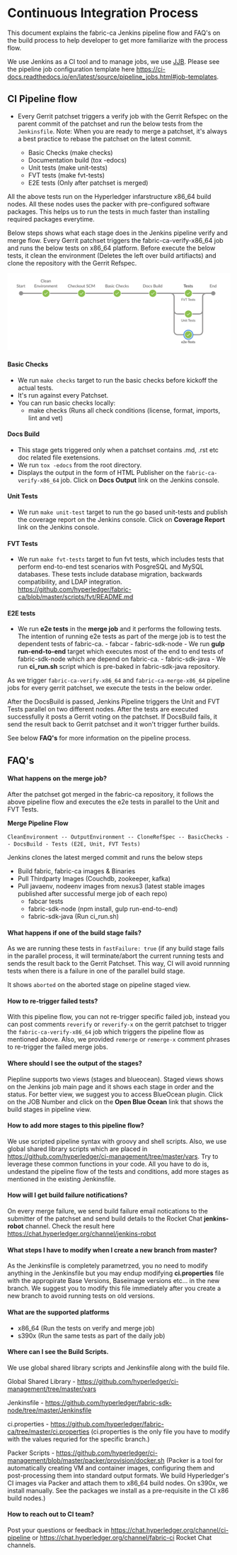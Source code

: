 # Continuous Integration Process

This document explains the fabric-ca Jenkins pipeline flow and FAQ's on the build process to help developer to get more familiarize with the process flow.

We use Jenkins as a CI tool and to manage jobs, we use [JJB](https://docs.openstack.org/infra/jenkins-job-builder). Please see the pipeline job configuration template here https://ci-docs.readthedocs.io/en/latest/source/pipeline_jobs.html#job-templates.

## CI Pipeline flow

- Every Gerrit patchset triggers a verify job with the Gerrit Refspec on the parent commit of the patchset and run the below tests from the `Jenkinsfile`. Note: When you are ready to merge a patchset, it's always a best practice to rebase the patchset on the latest commit.

    - Basic Checks (make checks)
    - Documentation build (tox -edocs)
    - Unit tests (make unit-tests)
    - FVT tests (make fvt-tests)
    - E2E tests (Only after patchset is merged)

All the above tests run on the Hyperledger infarstructure x86_64 build nodes. All these nodes uses the packer with pre-configured software packages. This helps us to run the tests in much faster than installing required packages everytime.

Below steps shows what each stage does in the Jenkins pipeline verify and merge flow. Every Gerrit patchset triggers the fabric-ca-verify-x86_64 job and runs the below tests on x86_64 platform. Before execute the below tests, it clean the environment (Deletes the left over build artifiacts) and clone the repository with the Gerrit Refspec.

![](images/pipeline_flow.png)

#### Basic Checks

- We run `make checks` target to run the basic checks before kickoff the actual tests.
- It's run against every Patchset.
- You can run basic checks locally:
    - make checks (Runs all check conditions (license, format, imports, lint and vet)

#### Docs Build

- This stage gets triggered only when a patchset contains .md, .rst etc doc related file exetensions.
- We run `tox -edocs` from the root directory.
- Displays the output in the form of HTML Publisher on the `fabric-ca-verify-x86_64` job. Click on **Docs Output** link on the Jenkins console.

#### Unit Tests

- We run `make unit-test` target to run the go based unit-tests and publish the coverage report on the Jenkins console. Click on **Coverage Report** link on the Jenkins console.

#### FVT Tests

- We run `make fvt-tests` target to fun fvt tests, which includes tests that perform end-to-end test scenarios with PosgreSQL and MySQL databases. These tests include database migration, backwards compatibility, and LDAP integration. https://github.com/hyperledger/fabric-ca/blob/master/scripts/fvt/README.md

#### E2E tests

- We run **e2e tests** in the **merge job** and it performs the following tests. The intention of running e2e tests as part of the merge job is to test the dependent tests of fabric-ca.
        - fabcar
        - fabric-sdk-node - We run **gulp run-end-to-end** target which executes most of the end to end tests of fabric-sdk-node which are depend on fabric-ca.
        - fabric-sdk-java - We run **ci_run.sh** script which is pre-baked in fabric-sdk-java repository.

As we trigger `fabric-ca-verify-x86_64` and `fabric-ca-merge-x86_64` pipeline jobs for every gerrit patchset, we execute the tests in the below order.

After the DocsBuild is passed, Jenkins Pipeline triggers the Unit and FVT Tests parallel on two different nodes. After the tests are executed successfully it posts a Gerrit voting on the patchset. If DocsBuild fails, it send the result back to Gerrit patchset and it won't trigger further builds.

See below **FAQ's** for more information on the pipeline process.

## FAQ's

#### What happens on the merge job?

After the patchset got merged in the fabric-ca repository, it follows the above pipeline flow and executes the e2e tests in parallel to the Unit and FVT Tests.

**Merge Pipeline Flow**

```
CleanEnvironment -- OutputEnvironment -- CloneRefSpec -- BasicChecks -- DocsBuild - Tests (E2E, Unit, FVT Tests)
```

Jenkins clones the latest merged commit and runs the below steps

- Build fabric, fabric-ca images & Binaries
- Pull Thirdparty Images (Couchdb, zookeeper, kafka)
- Pull javaenv, nodeenv images from nexus3 (latest stable images published after successful merge job of each repo)
  - fabcar tests
  - fabric-sdk-node (npm install, gulp run-end-to-end)
  - fabric-sdk-java (Run ci_run.sh)

#### What happens if one of the build stage fails?

As we are running these tests in `fastFailure: true` (if any build stage fails in the parallel process, it will terminate/abort the current running tests and sends the result back to the Gerrit Patchset. This way, CI will avoid runnning tests when there is a failure in one of the parallel build stage.

It shows `aborted` on the aborted stage on pipeline staged view.

#### How to re-trigger failed tests?

With this pipeline flow, you can not re-trigger specific failed job, instead you can post comments `reverify` or `reverify-x` on the gerrit patchset to trigger the `fabric-ca-verify-x86_64` job which triggers the pipeline flow as mentioned above. Also, we provided `remerge` or `remerge-x` comment phrases to re-trigger the failed merge jobs.

#### Where should I see the output of the stages?

Piepline supports two views (stages and blueocean). Staged views shows on the Jenkins job main page and it shows each stage in order and the status. For better view, we suggest you to access BlueOcean plugin. Click on the JOB Number and click on the **Open Blue Ocean** link that shows the build stages in pipeline view.

#### How to add more stages to this pipeline flow?

We use scripted pipeline syntax with groovy and shell scripts. Also, we use global shared library scripts which are placed in https://github.com/hyperledger/ci-management/tree/master/vars. Try to leverage these common functions in your code. All you have to do is, undestand the pipeline flow of the tests and conditions, add more stages as mentioned in the existing Jenkinsfile.

#### How will I get build failure notifications?

On every merge failure, we send build failure email notications to the submitter of the patchset and send build details to the Rocket Chat **jenkins-robot** channel. Check the result here https://chat.hyperledger.org/channel/jenkins-robot

#### What steps I have to modify when I create a new branch from master?

As the Jenkinsfile is completely parametrzed, you no need to modify anything in the Jenkinsfile but you may endup modifying **ci.properties** file with the appropirate Base Versions, Baseimage versions etc... in the new branch. We suggest you to modify this file immediately after you create a new branch to avoid running tests on old versions.

#### What are the supported platforms

- x86_64 (Run the tests on verify and merge job)
- s390x (Run the same tests as part of the daily job)

#### Where can I see the Build Scripts.

We use global shared library scripts and Jenkinsfile along with the build file.

Global Shared Library - https://github.com/hyperledger/ci-management/tree/master/vars

Jenkinsfile           - https://github.com/hyperledger/fabric-sdk-node/tree/master/Jenkinsfile

ci.properties         - https://github.com/hyperledger/fabric-ca/tree/master/ci.properties
(ci.properties is the only file you have to modify with the values requried for the specific branch.)

Packer Scripts        - https://github.com/hyperledger/ci-management/blob/master/packer/provision/docker.sh
(Packer is a tool for automatically creating VM and container images, configuring them and post-processing them into standard output formats. We build Hyperledger's CI images via Packer and attach them to x86_64 build nodes. On s390x, we install manually. See the packages we install as a pre-requisite in the CI x86 build nodes.)

#### How to reach out to CI team?

Post your questions or feedback in https://chat.hyperledger.org/channel/ci-pipeline or https://chat.hyperledger.org/channel/fabric-ci Rocket Chat channels.
